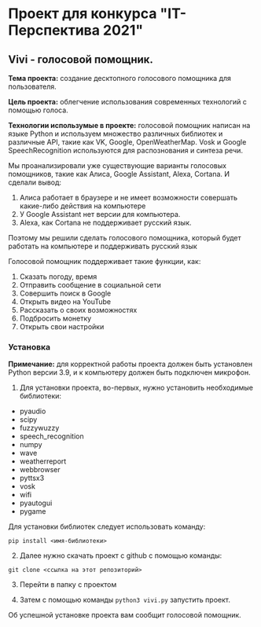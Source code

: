 # Проект для конкурса "IT-Перспектива 2021"

## Vivi - голосовой помощник.

<b>Тема проекта:</b> создание десктопного голосового помощника для пользователя.

<b>Цель проекта:</b> облегчение использования современных технологий с помощью голоса.

<b>Технологии использумые в проекте:</b> голосовой помощник написан на языке Python и используем множество различных библиотек и различные API, такие как VK, Google, OpenWeatherMap. Vosk и Google SpeechRecognition используются для распознования и синтеза речи.

Мы проанализировали уже существующие варианты голосовых помощников, такие как Алиса, Google Assistant, Alexa, Cortana. И сделали вывод:
1. Алиса работает в браузере и не имеет возможности совершать какие-либо действия на компьютере
2. У Google Assistant нет версии для компьютера.
3. Alexa, как Cortana не поддерживает русский язык.

Поэтому мы решили сделать голосового помощника, который будет работать на компьютере и поддерживать русский язык

Голосовой помощник поддерживает такие функции, как:

1. Сказать погоду, время
2. Отправить сообщение в социальной сети
3. Совершить поиск в Google
4. Открыть видео на YouTube
5. Рассказать о своих возможностях
6. Подбросить монетку
7. Открыть свои настройки

### Установка

<b>Примечание:</b> для корректной работы проекта должен быть установлен Python версии 3.9, и к компьютеру должен быть подключен микрофон.

1. Для установки проекта, во-первых, нужно установить необходимые библиотеки:
- pyaudio
- scipy
- fuzzywuzzy
- speech_recognition
- numpy
- wave
- weatherreport
- webbrowser
- pyttsx3
- vosk
- wifi
- pyautogui
- pygame

Для установки библиотек следует использовать команду:

<code>pip install <имя-библиотеки> </code>

2. Далее нужно скачать проект с github с помощью команды:

<code>git clone <ссылка на этот репозиторий></code>

3. Перейти в папку с проектом

4. Затем с помощью команды <code>python3 vivi.py</code> запустить проект.

Об успешной установке проекта вам сообщит голосовой помощник.



